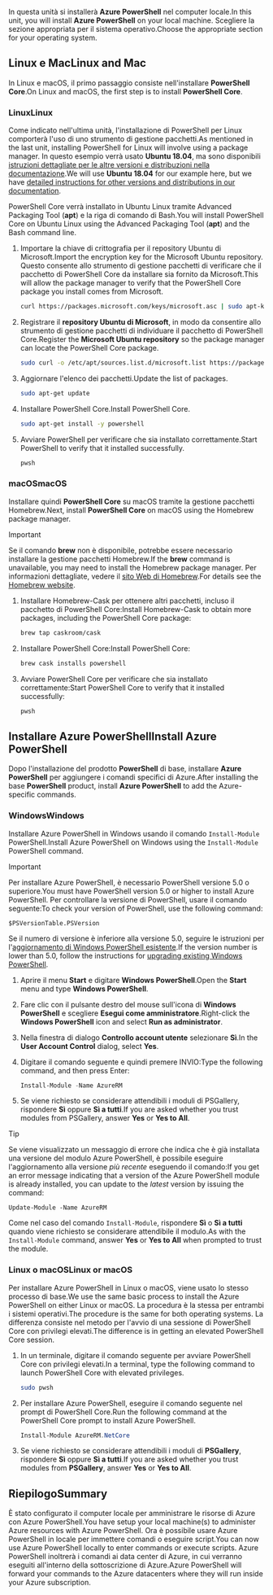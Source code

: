 <span data-ttu-id="234f2-101">In questa unità si installerà **Azure PowerShell** nel computer locale.</span><span class="sxs-lookup"><span data-stu-id="234f2-101">In this unit, you will install **Azure PowerShell** on your local machine.</span></span> <span data-ttu-id="234f2-102">Scegliere la sezione appropriata per il sistema operativo.</span><span class="sxs-lookup"><span data-stu-id="234f2-102">Choose the appropriate section for your operating system.</span></span>

## <a name="linux-and-mac"></a><span data-ttu-id="234f2-103">Linux e Mac</span><span class="sxs-lookup"><span data-stu-id="234f2-103">Linux and Mac</span></span>
<span data-ttu-id="234f2-104">In Linux e macOS, il primo passaggio consiste nell'installare **PowerShell Core**.</span><span class="sxs-lookup"><span data-stu-id="234f2-104">On Linux and macOS, the first step is to install **PowerShell Core**.</span></span>

### <a name="linux"></a><span data-ttu-id="234f2-105">Linux</span><span class="sxs-lookup"><span data-stu-id="234f2-105">Linux</span></span>
<span data-ttu-id="234f2-106">Come indicato nell'ultima unità, l'installazione di PowerShell per Linux comporterà l'uso di uno strumento di gestione pacchetti.</span><span class="sxs-lookup"><span data-stu-id="234f2-106">As mentioned in the last unit, installing PowerShell for Linux will involve using a package manager.</span></span> <span data-ttu-id="234f2-107">In questo esempio verrà usato **Ubuntu 18.04**, ma sono disponibili [istruzioni dettagliate per le altre versioni e distribuzioni nella documentazione](https://docs.microsoft.com/powershell/scripting/setup/installing-powershell-core-on-linux).</span><span class="sxs-lookup"><span data-stu-id="234f2-107">We will use **Ubuntu 18.04** for our example here, but we have [detailed instructions for other versions and distributions in our documentation](https://docs.microsoft.com/powershell/scripting/setup/installing-powershell-core-on-linux).</span></span>

<span data-ttu-id="234f2-108">PowerShell Core verrà installato in Ubuntu Linux tramite Advanced Packaging Tool (**apt**) e la riga di comando di Bash.</span><span class="sxs-lookup"><span data-stu-id="234f2-108">You will install PowerShell Core on Ubuntu Linux using the Advanced Packaging Tool (**apt**) and the Bash command line.</span></span> 

1. <span data-ttu-id="234f2-109">Importare la chiave di crittografia per il repository Ubuntu di Microsoft.</span><span class="sxs-lookup"><span data-stu-id="234f2-109">Import the encryption key for the Microsoft Ubuntu repository.</span></span> <span data-ttu-id="234f2-110">Questo consente allo strumento di gestione pacchetti di verificare che il pacchetto di PowerShell Core da installare sia fornito da Microsoft.</span><span class="sxs-lookup"><span data-stu-id="234f2-110">This will allow the package manager to verify that the PowerShell Core package you install comes from Microsoft.</span></span>

    ```bash
    curl https://packages.microsoft.com/keys/microsoft.asc | sudo apt-key add -
    ```

1. <span data-ttu-id="234f2-111">Registrare il **repository Ubuntu di Microsoft**, in modo da consentire allo strumento di gestione pacchetti di individuare il pacchetto di PowerShell Core.</span><span class="sxs-lookup"><span data-stu-id="234f2-111">Register the **Microsoft Ubuntu repository** so the package manager can locate the PowerShell Core package.</span></span>

    ```bash
    sudo curl -o /etc/apt/sources.list.d/microsoft.list https://packages.microsoft.com/config/ubuntu/18.04/prod.list
    ```

1. <span data-ttu-id="234f2-112">Aggiornare l'elenco dei pacchetti.</span><span class="sxs-lookup"><span data-stu-id="234f2-112">Update the list of packages.</span></span>

    ```bash
    sudo apt-get update
    ```

1. <span data-ttu-id="234f2-113">Installare PowerShell Core.</span><span class="sxs-lookup"><span data-stu-id="234f2-113">Install PowerShell Core.</span></span>

    ```bash
    sudo apt-get install -y powershell
    ```

1. <span data-ttu-id="234f2-114">Avviare PowerShell per verificare che sia installato correttamente.</span><span class="sxs-lookup"><span data-stu-id="234f2-114">Start PowerShell to verify that it installed successfully.</span></span>

    ```bash
    pwsh
    ```

### <a name="macos"></a><span data-ttu-id="234f2-115">macOS</span><span class="sxs-lookup"><span data-stu-id="234f2-115">macOS</span></span>
<span data-ttu-id="234f2-116">Installare quindi **PowerShell Core** su macOS tramite la gestione pacchetti Homebrew.</span><span class="sxs-lookup"><span data-stu-id="234f2-116">Next, install **PowerShell Core** on macOS using the Homebrew package manager.</span></span>

> [!IMPORTANT]
> <span data-ttu-id="234f2-117">Se il comando **brew** non è disponibile, potrebbe essere necessario installare la gestione pacchetti Homebrew.</span><span class="sxs-lookup"><span data-stu-id="234f2-117">If the **brew** command is unavailable, you may need to install the Homebrew package manager.</span></span> <span data-ttu-id="234f2-118">Per informazioni dettagliate, vedere il [sito Web di Homebrew](https://brew.sh/).</span><span class="sxs-lookup"><span data-stu-id="234f2-118">For details see the [Homebrew website](https://brew.sh/).</span></span>

1. <span data-ttu-id="234f2-119">Installare Homebrew-Cask per ottenere altri pacchetti, incluso il pacchetto di PowerShell Core:</span><span class="sxs-lookup"><span data-stu-id="234f2-119">Install Homebrew-Cask to obtain more packages, including the PowerShell Core package:</span></span>

    ```bash
    brew tap caskroom/cask
    ```

1. <span data-ttu-id="234f2-120">Installare PowerShell Core:</span><span class="sxs-lookup"><span data-stu-id="234f2-120">Install PowerShell Core:</span></span>

    ```bash
    brew cask installs powershell
    ```

1. <span data-ttu-id="234f2-121">Avviare PowerShell Core per verificare che sia installato correttamente:</span><span class="sxs-lookup"><span data-stu-id="234f2-121">Start PowerShell Core to verify that it installed successfully:</span></span>

    ```bash
    pwsh
    ```

## <a name="install-azure-powershell"></a><span data-ttu-id="234f2-122">Installare Azure PowerShell</span><span class="sxs-lookup"><span data-stu-id="234f2-122">Install Azure PowerShell</span></span>
<span data-ttu-id="234f2-123">Dopo l'installazione del prodotto **PowerShell** di base, installare **Azure PowerShell** per aggiungere i comandi specifici di Azure.</span><span class="sxs-lookup"><span data-stu-id="234f2-123">After installing the base **PowerShell** product, install **Azure PowerShell** to add the Azure-specific commands.</span></span>

### <a name="windows"></a><span data-ttu-id="234f2-124">Windows</span><span class="sxs-lookup"><span data-stu-id="234f2-124">Windows</span></span>
<span data-ttu-id="234f2-125">Installare Azure PowerShell in Windows usando il comando `Install-Module` PowerShell.</span><span class="sxs-lookup"><span data-stu-id="234f2-125">Install Azure PowerShell on Windows using the `Install-Module` PowerShell command.</span></span>

> [!IMPORTANT]
> <span data-ttu-id="234f2-126">Per installare Azure PowerShell, è necessario PowerShell versione 5.0 o superiore.</span><span class="sxs-lookup"><span data-stu-id="234f2-126">You must have PowerShell version 5.0 or higher to install Azure PowerShell.</span></span> <span data-ttu-id="234f2-127">Per controllare la versione di PowerShell, usare il comando seguente:</span><span class="sxs-lookup"><span data-stu-id="234f2-127">To check your version of PowerShell, use the following command:</span></span> 
>
> `$PSVersionTable.PSVersion` 
>
><span data-ttu-id="234f2-128">Se il numero di versione è inferiore alla versione 5.0, seguire le istruzioni per l'[aggiornamento di Windows PowerShell esistente](https://docs.microsoft.com/powershell/scripting/setup/installing-windows-powershell?view=powershell-6#upgrading-existing-windows-powershell).</span><span class="sxs-lookup"><span data-stu-id="234f2-128">If the version number is lower than 5.0, follow the instructions for [upgrading existing Windows PowerShell](https://docs.microsoft.com/powershell/scripting/setup/installing-windows-powershell?view=powershell-6#upgrading-existing-windows-powershell).</span></span>

1. <span data-ttu-id="234f2-129">Aprire il menu **Start** e digitare **Windows PowerShell**.</span><span class="sxs-lookup"><span data-stu-id="234f2-129">Open the **Start** menu and type **Windows PowerShell**.</span></span>

1. <span data-ttu-id="234f2-130">Fare clic con il pulsante destro del mouse sull'icona di **Windows PowerShell** e scegliere **Esegui come amministratore**.</span><span class="sxs-lookup"><span data-stu-id="234f2-130">Right-click the **Windows PowerShell** icon and select **Run as administrator**.</span></span>

1. <span data-ttu-id="234f2-131">Nella finestra di dialogo **Controllo account utente** selezionare **Sì**.</span><span class="sxs-lookup"><span data-stu-id="234f2-131">In the **User Account Control** dialog, select **Yes**.</span></span>

1. <span data-ttu-id="234f2-132">Digitare il comando seguente e quindi premere INVIO:</span><span class="sxs-lookup"><span data-stu-id="234f2-132">Type the following command, and then press Enter:</span></span>

    ```powershell
    Install-Module -Name AzureRM
    ```

1. <span data-ttu-id="234f2-133">Se viene richiesto se considerare attendibili i moduli di PSGallery, rispondere **Sì** oppure **Sì a tutti**.</span><span class="sxs-lookup"><span data-stu-id="234f2-133">If you are asked whether you trust modules from PSGallery, answer **Yes** or **Yes to All**.</span></span>

> [!TIP]
> <span data-ttu-id="234f2-134">Se viene visualizzato un messaggio di errore che indica che è già installata una versione del modulo Azure PowerShell, è possibile eseguire l'aggiornamento alla versione _più recente_ eseguendo il comando:</span><span class="sxs-lookup"><span data-stu-id="234f2-134">If you get an error message indicating that a version of the Azure PowerShell module is already installed, you can update to the _latest_ version by issuing the command:</span></span>
> 
> `Update-Module -Name AzureRM`
> 
> <span data-ttu-id="234f2-135">Come nel caso del comando `Install-Module`, rispondere **Sì** o **Sì a tutti** quando viene richiesto se considerare attendibile il modulo.</span><span class="sxs-lookup"><span data-stu-id="234f2-135">As with the `Install-Module` command, answer **Yes** or **Yes to All** when prompted to trust the module.</span></span>

### <a name="linux-or-macos"></a><span data-ttu-id="234f2-136">Linux o macOS</span><span class="sxs-lookup"><span data-stu-id="234f2-136">Linux or macOS</span></span>
<span data-ttu-id="234f2-137">Per installare Azure PowerShell in Linux o macOS, viene usato lo stesso processo di base.</span><span class="sxs-lookup"><span data-stu-id="234f2-137">We use the same basic process to install the Azure PowerShell on either Linux or macOS.</span></span> <span data-ttu-id="234f2-138">La procedura è la stessa per entrambi i sistemi operativi.</span><span class="sxs-lookup"><span data-stu-id="234f2-138">The procedure is the same for both operating systems.</span></span> <span data-ttu-id="234f2-139">La differenza consiste nel metodo per l'avvio di una sessione di PowerShell Core con privilegi elevati.</span><span class="sxs-lookup"><span data-stu-id="234f2-139">The difference is in getting an elevated PowerShell Core session.</span></span>

1. <span data-ttu-id="234f2-140">In un terminale, digitare il comando seguente per avviare PowerShell Core con privilegi elevati.</span><span class="sxs-lookup"><span data-stu-id="234f2-140">In a terminal, type the following command to launch PowerShell Core with elevated privileges.</span></span>

    ```bash
    sudo pwsh
    ```

1. <span data-ttu-id="234f2-141">Per installare Azure PowerShell, eseguire il comando seguente nel prompt di PowerShell Core.</span><span class="sxs-lookup"><span data-stu-id="234f2-141">Run the following command at the PowerShell Core prompt to install Azure PowerShell.</span></span>

    ```powershell
    Install-Module AzureRM.NetCore
    ```

1. <span data-ttu-id="234f2-142">Se viene richiesto se considerare attendibili i moduli di **PSGallery**, rispondere **Sì** oppure **Sì a tutti**.</span><span class="sxs-lookup"><span data-stu-id="234f2-142">If you are asked whether you trust modules from **PSGallery**, answer **Yes** or **Yes to All**.</span></span>

## <a name="summary"></a><span data-ttu-id="234f2-143">Riepilogo</span><span class="sxs-lookup"><span data-stu-id="234f2-143">Summary</span></span>
<span data-ttu-id="234f2-144">È stato configurato il computer locale per amministrare le risorse di Azure con Azure PowerShell.</span><span class="sxs-lookup"><span data-stu-id="234f2-144">You have setup your local machine(s) to administer Azure resources with Azure PowerShell.</span></span> <span data-ttu-id="234f2-145">Ora è possibile usare Azure PowerShell in locale per immettere comandi o eseguire script.</span><span class="sxs-lookup"><span data-stu-id="234f2-145">You can now use Azure PowerShell locally to enter commands or execute scripts.</span></span> <span data-ttu-id="234f2-146">Azure PowerShell inoltrerà i comandi ai data center di Azure, in cui verranno eseguiti all'interno della sottoscrizione di Azure.</span><span class="sxs-lookup"><span data-stu-id="234f2-146">Azure PowerShell will forward your commands to the Azure datacenters where they will run inside your Azure subscription.</span></span>